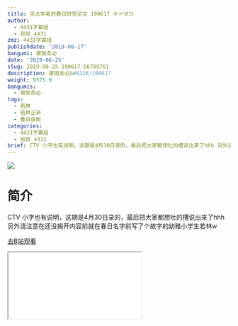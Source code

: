 ```yaml
---
title: 京大学者的春日研究论文 190617 オドぜひ
author:
  - 4431字幕组
  - 叔叔_4431
zmz: 4431字幕组
publishdate: '2019-06-17'
bangumi: 黛丽务必
date: '2019-06-25'
slug: 2019-06-25-190617-56799761
description: 黛丽务必&#8226;190617
weight: 9375.0
bangumis:
  - 黛丽务必
tags:
  - 若林
  - 若林正恭
  - 春日俊彰
categories:
  - 4431字幕组
  - 叔叔_4431
brief: CTV 小字也有说明，这期是4月30日录的，最后把大家都想吐的槽说出来了hhh 另外请注意在还没揭开内容前就在春日名字前写了个故字的幼稚小学生若林w
---
```

![](https://raw.githubusercontent.com/tcgriffith/owaraisite/master/static/tmpimg/4bfb55f3c81b443131ab2f7da7f4529db3096892.jpg.480.jpg)
# 简介  
CTV
小字也有说明，这期是4月30日录的，最后把大家都想吐的槽说出来了hhh
另外请注意在还没揭开内容前就在春日名字前写了个故字的幼稚小学生若林w  

[去B站观看](https://www.bilibili.com/video/av56799761/)
<div class ="resp-container"><iframe class="testiframe" src="//player.bilibili.com/player.html?aid=56799761"", scrolling="no", allowfullscreen="true" > </iframe></div> 
